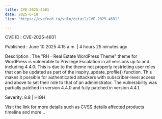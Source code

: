 ```yaml
---
title: CVE-2025-4601
date: 2025-6-10
lien: "https://cvefeed.io/vuln/detail/CVE-2025-4601"

---
```


CVE ID : CVE-2025-4601

Published :  June 10
2025
4:15 a.m. | 4 hours
25 minutes ago

Description : The "RH - Real Estate WordPress Theme" theme for WordPress is vulnerable to Privilege Escalation in all versions up to
and including
4.4.0. This is due to the theme not properly restricting user roles that can be updated as part of the inspiry_update_profile() function. This makes it possible for authenticated attackers
with subscriber-level access and above
to set their role to that of an administrator. The vulnerability was partially patched in version 4.4.0
and fully patched in version 4.4.1.

Severity: 8.8 | HIGH

Visit the link for more details
such as CVSS details
affected products
timeline
and more...
